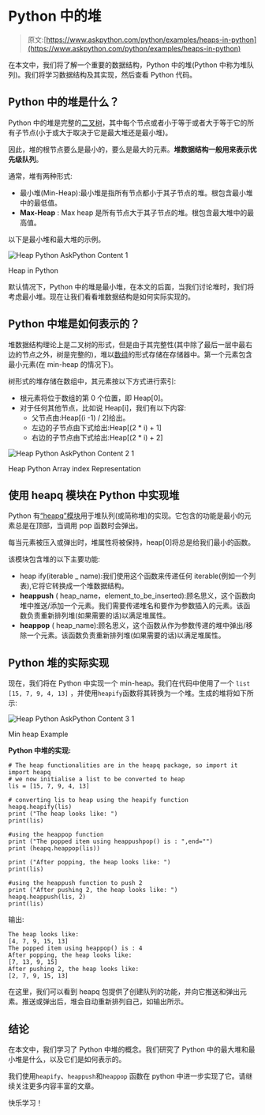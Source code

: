 # Python 中的堆

> 原文:[https://www.askpython.com/python/examples/heaps-in-python](https://www.askpython.com/python/examples/heaps-in-python)

在本文中，我们将了解一个重要的数据结构，Python 中的堆(Python 中称为堆队列)。我们将学习数据结构及其实现，然后查看 Python 代码。

## **Python 中的堆是什么**？

Python 中的堆是完整的[二叉树](https://www.askpython.com/python/examples/binary-tree-implementation)，其中每个节点或者小于等于或者大于等于它的所有子节点(小于或大于取决于它是最大堆还是最小堆)。

因此，堆的根节点要么是最小的，要么是最大的元素。**堆数据结构一般用来表示优先级队列**。

通常，堆有两种形式:

*   最小堆(Min-Heap):最小堆是指所有节点都小于其子节点的堆。根包含最小堆中的最低值。
*   **Max-Heap** : Max heap 是所有节点大于其子节点的堆。根包含最大堆中的最高值。

以下是最小堆和最大堆的示例。

![Heap Python AskPython Content 1](../Images/f8eb141e5bc0b411addf9ae04bfaa06f.png)

Heap in Python

默认情况下，Python 中的堆是最小堆，在本文的后面，当我们讨论堆时，我们将考虑最小堆。现在让我们看看堆数据结构是如何实际实现的。

## Python 中堆是如何表示的？

堆数据结构理论上是二叉树的形式，但是由于其完整性(其中除了最后一层中最右边的节点之外，树是完整的)，堆以[数组](https://www.askpython.com/python/array/python-array-declaration)的形式存储在存储器中。第一个元素包含最小元素(在 min-heap 的情况下)。

树形式的堆存储在数组中，其元素按以下方式进行索引:

*   根元素将位于数组的第 0 个位置，即 Heap[0]。
*   对于任何其他节点，比如说 Heap[i]，我们有以下内容:
    *   父节点由:Heap[(i -1) / 2]给出。
    *   左边的子节点由下式给出:Heap[(2 * i) + 1]
    *   右边的子节点由下式给出:Heap[(2 * i) + 2]

![Heap Python AskPython Content 2 1](../Images/fe65e0e8c59a1f31fd049afbd8147a8c.png)

Heap Python Array index Representation

## **使用 heapq 模块在 Python 中实现堆**

Python 有[“heapq”模块](https://www.askpython.com/python-modules/python-heapq-module)用于堆队列(或简称堆)的实现。它包含的功能是最小的元素总是在顶部，当调用 pop 函数时会弹出。

每当元素被压入或弹出时，堆属性将被保持，heap[0]将总是给我们最小的函数。

该模块包含堆的以下主要功能:

*   heap ify(iterable _ name):我们使用这个函数来传递任何 iterable(例如一个列表),它将它转换成一个堆数据结构。
*   **heappush** ( heap_name，element_to_be_inserted):顾名思义，这个函数向堆中推送/添加一个元素。我们需要传递堆名和要作为参数插入的元素。该函数负责重新排列堆(如果需要的话)以满足堆属性。
*   **heappop** ( heap_name):顾名思义，这个函数从作为参数传递的堆中弹出/移除一个元素。该函数负责重新排列堆(如果需要的话)以满足堆属性。

## Python 堆的实际实现

现在，我们将在 Python 中实现一个 min-heap。我们在代码中使用了一个 `list [15, 7, 9, 4, 13]` ，并使用`heapify`函数将其转换为一个堆。生成的堆将如下所示:

![Heap Python AskPython Content 3 1](../Images/05661a0bb75030cf3f45fb3446ea0753.png)

Min heap Example

**Python 中堆的实现:**

```
# The heap functionalities are in the heapq package, so import it
import heapq 
# we now initialise a list to be converted to heap 
lis = [15, 7, 9, 4, 13] 

# converting lis to heap using the heapify function
heapq.heapify(lis) 
print ("The heap looks like: ") 
print(lis)

#using the heappop function
print ("The popped item using heappushpop() is : ",end="") 
print (heapq.heappop(lis))

print ("After popping, the heap looks like: ")
print(lis)

#using the heappush function to push 2
print ("After pushing 2, the heap looks like: ") 
heapq.heappush(lis, 2) 
print(lis)

```

输出:

```
The heap looks like: 
[4, 7, 9, 15, 13]
The popped item using heappop() is : 4
After popping, the heap looks like: 
[7, 13, 9, 15]
After pushing 2, the heap looks like: 
[2, 7, 9, 15, 13]

```

在这里，我们可以看到 heapq 包提供了创建队列的功能，并向它推送和弹出元素。推送或弹出后，堆会自动重新排列自己，如输出所示。

## 结论

在本文中，我们学习了 Python 中堆的概念。我们研究了 Python 中的最大堆和最小堆是什么，以及它们是如何表示的。

我们使用`heapify`、`heappush`和`heappop` 函数在 python 中进一步实现了它。请继续关注更多内容丰富的文章。

快乐学习！